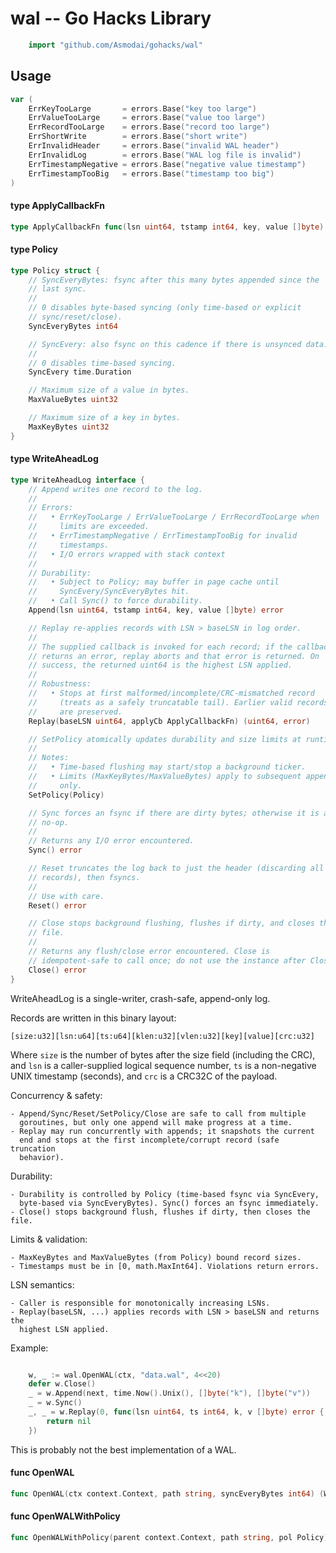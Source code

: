 <!-- -*- Mode: gfm; auto-fill: t; fill-column: 78; -*- -->

# wal -- Go Hacks Library

```go
    import "github.com/Asmodai/gohacks/wal"
```

## Usage

```go
var (
	ErrKeyTooLarge       = errors.Base("key too large")
	ErrValueTooLarge     = errors.Base("value too large")
	ErrRecordTooLarge    = errors.Base("record too large")
	ErrShortWrite        = errors.Base("short write")
	ErrInvalidHeader     = errors.Base("invalid WAL header")
	ErrInvalidLog        = errors.Base("WAL log file is invalid")
	ErrTimestampNegative = errors.Base("negative value timestamp")
	ErrTimestampTooBig   = errors.Base("timestamp too big")
)
```

#### type ApplyCallbackFn

```go
type ApplyCallbackFn func(lsn uint64, tstamp int64, key, value []byte) error
```


#### type Policy

```go
type Policy struct {
	// SyncEveryBytes: fsync after this many bytes appended since the
	// last sync.
	//
	// 0 disables byte-based syncing (only time-based or explicit
	// sync/reset/close).
	SyncEveryBytes int64

	// SyncEvery: also fsync on this cadence if there is unsynced data.
	//
	// 0 disables time-based syncing.
	SyncEvery time.Duration

	// Maximum size of a value in bytes.
	MaxValueBytes uint32

	// Maximum size of a key in bytes.
	MaxKeyBytes uint32
}
```


#### type WriteAheadLog

```go
type WriteAheadLog interface {
	// Append writes one record to the log.
	//
	// Errors:
	//   • ErrKeyTooLarge / ErrValueTooLarge / ErrRecordTooLarge when
	//     limits are exceeded.
	//   • ErrTimestampNegative / ErrTimestampTooBig for invalid
	//     timestamps.
	//   • I/O errors wrapped with stack context
	//
	// Durability:
	//   • Subject to Policy; may buffer in page cache until
	//     SyncEvery/SyncEveryBytes hit.
	//   • Call Sync() to force durability.
	Append(lsn uint64, tstamp int64, key, value []byte) error

	// Replay re-applies records with LSN > baseLSN in log order.
	//
	// The supplied callback is invoked for each record; if the callback
	// returns an error, replay aborts and that error is returned. On
	// success, the returned uint64 is the highest LSN applied.
	//
	// Robustness:
	//   • Stops at first malformed/incomplete/CRC-mismatched record
	//     (treats as a safely truncatable tail). Earlier valid records
	//     are preserved.
	Replay(baseLSN uint64, applyCb ApplyCallbackFn) (uint64, error)

	// SetPolicy atomically updates durability and size limits at runtime.
	//
	// Notes:
	//   • Time-based flushing may start/stop a background ticker.
	//   • Limits (MaxKeyBytes/MaxValueBytes) apply to subsequent appends
	//     only.
	SetPolicy(Policy)

	// Sync forces an fsync if there are dirty bytes; otherwise it is a
	// no-op.
	//
	// Returns any I/O error encountered.
	Sync() error

	// Reset truncates the log back to just the header (discarding all
	// records), then fsyncs.
	//
	// Use with care.
	Reset() error

	// Close stops background flushing, flushes if dirty, and closes the
	// file.
	//
	// Returns any flush/close error encountered. Close is
	// idempotent-safe to call once; do not use the instance after Close.
	Close() error
}
```

WriteAheadLog is a single-writer, crash-safe, append-only log.

Records are written in this binary layout:

    [size:u32][lsn:u64][ts:u64][klen:u32][vlen:u32][key][value][crc:u32]

Where `size` is the number of bytes after the size field (including the CRC),
and `lsn` is a caller-supplied logical sequence number, `ts` is a non-negative
UNIX timestamp (seconds), and `crc` is a CRC32C of the payload.

Concurrency & safety:

    - Append/Sync/Reset/SetPolicy/Close are safe to call from multiple
      goroutines, but only one append will make progress at a time.
    - Replay may run concurrently with appends; it snapshots the current
      end and stops at the first incomplete/corrupt record (safe truncation
      behavior).

Durability:

    - Durability is controlled by Policy (time-based fsync via SyncEvery,
      byte-based via SyncEveryBytes). Sync() forces an fsync immediately.
    - Close() stops background flush, flushes if dirty, then closes the file.

Limits & validation:

    - MaxKeyBytes and MaxValueBytes (from Policy) bound record sizes.
    - Timestamps must be in [0, math.MaxInt64]. Violations return errors.

LSN semantics:

    - Caller is responsible for monotonically increasing LSNs.
    - Replay(baseLSN, ...) applies records with LSN > baseLSN and returns the
      highest LSN applied.

Example:

```go

    w, _ := wal.OpenWAL(ctx, "data.wal", 4<<20)
    defer w.Close()
    _ = w.Append(next, time.Now().Unix(), []byte("k"), []byte("v"))
    _ = w.Sync()
    _, _ = w.Replay(0, func(lsn uint64, ts int64, k, v []byte) error {
    	return nil
    })

```

This is probably not the best implementation of a WAL.

#### func  OpenWAL

```go
func OpenWAL(ctx context.Context, path string, syncEveryBytes int64) (WriteAheadLog, error)
```

#### func  OpenWALWithPolicy

```go
func OpenWALWithPolicy(parent context.Context, path string, pol Policy) (WriteAheadLog, error)
```
